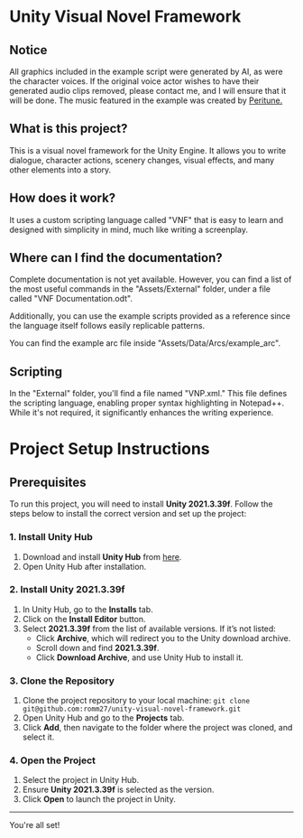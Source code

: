 # Unity Visual Novel Framework

## Notice
All graphics included in the example script were generated by AI, as were the character voices. If the original voice actor wishes to have their generated audio clips removed, please contact me, and I will ensure that it will be done.
The music featured in the example was created by [Peritune.](https://www.youtube.com/channel/UCgrQkWWf_48rQm-x-dQ4_uA)


## What is this project?
This is a visual novel framework for the Unity Engine. It allows you to write dialogue, character actions, scenery changes, visual effects, and many other elements into a story.

## How does it work?
It uses a custom scripting language called "VNF" that is easy to learn and designed with simplicity in mind, much like writing a screenplay.

## Where can I find the documentation?
Complete documentation is not yet available. However, you can find a list of the most useful commands in the "Assets/External" folder, under a file called "VNF Documentation.odt".

Additionally, you can use the example scripts provided as a reference since the language itself follows easily replicable patterns.

You can find the example arc file inside "Assets/Data/Arcs/example_arc".

## Scripting
In the "External" folder, you'll find a file named "VNP.xml." This file defines the scripting language, enabling proper syntax highlighting in Notepad++. While it's not required, it significantly enhances the writing experience.

# Project Setup Instructions

## Prerequisites

To run this project, you will need to install **Unity 2021.3.39f**. Follow the steps below to install the correct version and set up the project:

### 1. Install Unity Hub

1. Download and install **Unity Hub** from [here](https://unity.com/download).
2. Open Unity Hub after installation.

### 2. Install Unity 2021.3.39f

1. In Unity Hub, go to the **Installs** tab.
2. Click on the **Install Editor** button.
3. Select **2021.3.39f** from the list of available versions. If it’s not listed:
   - Click **Archive**, which will redirect you to the Unity download archive.
   - Scroll down and find **2021.3.39f**.
   - Click **Download Archive**, and use Unity Hub to install it.

### 3. Clone the Repository

1. Clone the project repository to your local machine:
   ```git clone git@github.com:romm27/unity-visual-novel-framework.git```
2. Open Unity Hub and go to the **Projects** tab.
3. Click **Add**, then navigate to the folder where the project was cloned, and select it.

### 4. Open the Project

1. Select the project in Unity Hub.
2. Ensure **Unity 2021.3.39f** is selected as the version.
3. Click **Open** to launch the project in Unity.

---

You're all set!
